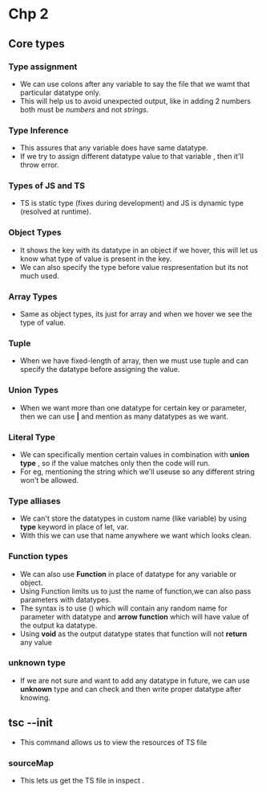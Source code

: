 # Chp 2
## Core types

### Type assignment

* We can use colons after any variable to say the file that we wamt that particular datatype only.
* This will help us to avoid unexpected output, like in adding 2 numbers both must be *numbers* and not *strings*.

### Type Inference
* This assures that any variable does have same datatype.
* If we try to assign different datatype value to that variable , then it'll throw error.

### Types of JS and TS
* TS is static type (fixes during development) and JS is dynamic type (resolved at runtime).


### Object Types
* It shows the key with its datatype in an object if we hover, this will let us know what type of value is present in the key.
* We can also specify the type before value respresentation but its not much used.

### Array Types
* Same as object types, its just for array and when we hover we see the type of value.

### Tuple
* When we have fixed-length of array, then we must use tuple and can specify the datatype before assigning the value. 

### Union Types
* When we want more than one datatype for certain key or parameter, then we can use **|** and mention as many datatypes as we want. 

### Literal Type
* We can specifically mention certain values in combination with **union type** , so if the value matches only then the code will run. 
* For eg, mentioning the string which we'll useuse so any different string won't be allowed. 

### Type alliases
* We can't store the datatypes in custom name (like variable) by using **type** keyword in place of let, var. 
* With this we can use that name anywhere we want which looks clean. 

### Function types
* We can also use **Function** in place of datatype for any variable or object. 
* Using Function limits us to just the name of function,we can also pass parameters with datatypes. 
* The syntax is to use () which will contain any random name for parameter with datatype and **arrow function** which will have value of the output ka datatype. 
* Using **void** as the output datatype states that function will not **return** any value 

### unknown type
* If we are not sure and want to add any datatype in future, we can use **unknown** type and can check and then write proper datatype after knowing. 

## tsc --init
* This command allows us to view the resources of TS file

### sourceMap
* This lets us get the TS file in inspect .


